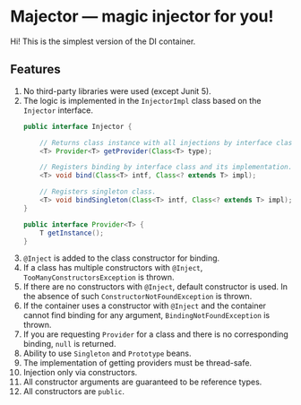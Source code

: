 # Majector — magic injector for you!

Hi! This is the simplest version of the DI container.

## Features

1. No third-party libraries were used (except Junit 5).
2. The logic is implemented in the `InjectorImpl` class based on the `Injector` interface.
   ```java
   public interface Injector {  
   
       // Returns class instance with all injections by interface class.
       <T> Provider<T> getProvider(Class<T> type);  

       // Registers binding by interface class and its implementation.
       <T> void bind(Class<T> intf, Class<? extends T> impl);  

       // Registers singleton class.
       <T> void bindSingleton(Class<T> intf, Class<? extends T> impl);  
   }

   public interface Provider<T> {  
       T getInstance();  
   }
   ```
4. `@Inject` is added to the class constructor for binding.
5. If a class has multiple constructors with  `@Inject`, `TooManyConstructorsException` is thrown.
6. If there are no constructors with `@Inject`, default constructor is used. In the absence of such  `ConstructorNotFoundException` is thrown.
7. If the container uses a constructor with `@Inject` and the container
   cannot find binding for any argument, `BindingNotFoundException` is thrown.
8. If you are requesting `Provider` for a class and there is no corresponding binding, `null` is returned.
9. Ability to use `Singleton` and `Prototype` beans.
10. The implementation of getting providers must be thread-safe.
11. Injection only via constructors.
12. All constructor arguments are guaranteed to be reference types.
13. All constructors are `public`.
